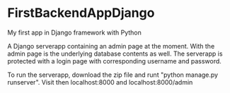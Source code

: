 # FirstBackendAppDjango
My first app in Django framework with Python

A Django serverapp containing an admin page at the moment. With the admin page is the underlying database contents as well. 
The serverapp is protected with a login page with corresponding username and password. 

To run the serverapp, download the zip file and runt "python manage.py runserver". Visit then localhost:8000 and localhost:8000/admin
